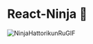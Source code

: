 # React-Ninja 🥷
![NinjaHattorikunRuGIF](https://user-images.githubusercontent.com/45824962/181734146-bae19e69-1456-4c4c-be5c-dbec81a11f5b.gif)
